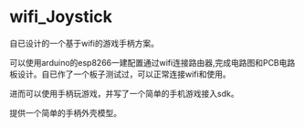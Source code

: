 # wifi_Joystick

自已设计的一个基于wifi的游戏手柄方案。

可以使用arduino的esp8266一建配置通过wifi连接路由器,完成电路图和PCB电路板设计。自已作了一个板子测试过，可以正常连接wifi和使用。

进而可以使用手柄玩游戏，并写了一个简单的手机游戏接入sdk。

提供一个简单的手柄外壳模型。